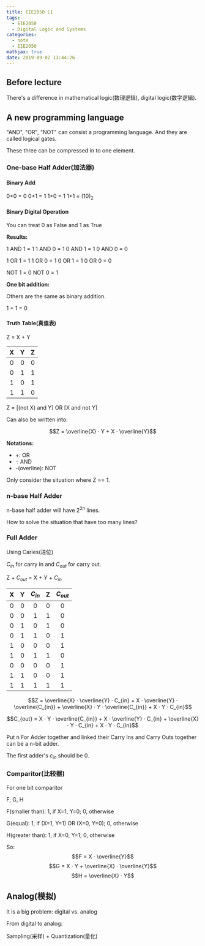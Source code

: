 ```yaml
---
title: EIE2050 L1
tags:
  - EIE2050
  - Digital Logic and Systems
categories:
  - note
  - EIE2050
mathjax: true
date: 2019-09-02 13:44:26
---
```


## Before lecture

There's a difference in mathematical logic(数理逻辑), digital logic(数字逻辑).

## A new programming language

"AND", "OR", "NOT" can consist a programming language. And they are called logical gates.

These three can be compressed in to one element.

### One-base Half Adder(加法器)

#### Binary Add

0+0 = 0
0+1 = 1
1+0 = 1
1+1 = $(10)_2$

#### Binary Digital Operation

You can treat 0 as False and 1 as True

**Results:**

1 AND 1 = 1
1 AND 0 = 1
0 AND 1 = 1
0 AND 0 = 0

1 OR 1 = 1
1 OR 0 = 1
0 OR 1 = 1
0 OR 0 = 0

NOT 1 = 0
NOT 0 = 1

**One bit addition:**

Others are the same as binary addition.

1 + 1 = 0

#### Truth Table(真值表)

Z = X + Y

X | Y | Z
:-: | :-: | :-:
0 | 0 | 0
0 | 1 | 1
1 | 0 | 1
1 | 1 | 0

Z = [(not X) and Y] OR [X and not Y]

Can also be written into:

$$Z = \overline{X} · Y + X · \overline{Y}$$

**Notations:**

- +: OR
- ·: AND
- -(overline): NOT

Only consider the situation where Z == 1.

### n-base Half Adder

n-base half adder will have $2^{2n}$ lines.

How to solve the situation that have too many lines?

### Full Adder

Using Caries(进位)

$C_{in}$ for carry in and $C_{out}$ for carry out.

Z + $C_{out}$ = X + Y + $C_{in}$

X | Y | $C_{in}$ | Z | $C_{out}$
:-: | :-: | :-: | :-: | :-:
0 | 0 | 0 | 0 | 0
0 | 0 | 1 | 1 | 0
0 | 1 | 0 | 1 | 0
0 | 1 | 1 | 0 | 1
1 | 0 | 0 | 0 | 1
1 | 0 | 1 | 1 | 0
0 | 0 | 0 | 0 | 1
1 | 1 | 0 | 0 | 1
1 | 1 | 1 | 1 | 1

$$Z = \overline{X} · \overline{Y} · C_{in} + X · \overline{Y} · \overline{C_{in}} + \overline{X} · Y · \overline{C_{in}} + X · Y · C_{in}$$

$$C_{out} = X · Y · \overline{C_{in}} + X · \overline{Y} · C_{in} + \overline{X} · Y · C_{in} + X · Y · C_{in}$$

Put n For Adder together and linked their Carry Ins and Carry Outs together can be a n-bit adder.

The first adder's $c_{in}$ should be 0.

### Comparitor(比较器)

For one bit comparitor

F, G, H

F(smaller than): 1, if X=1, Y=0; 0, otherwise

G(equal): 1, if (X=1, Y=1) OR (X=0, Y=0); 0, otherwise

H(greater than): 1, if X=0, Y=1; 0, otherwise

So:
$$F = X · \overline{Y}$$
$$G = X · Y + \overline{X} · \overline{Y}$$
$$H = \overline{X} · Y$$

## Analog(模拟)

It is a big problem: digital vs. analog

From digital to analog:

Sampling(采样) + Quantization(量化)
